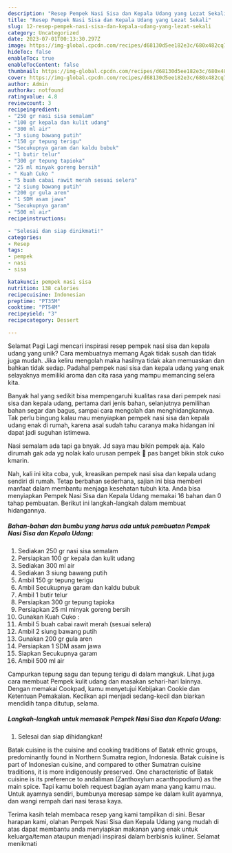 ```yaml
---
description: "Resep Pempek Nasi Sisa dan Kepala Udang yang Lezat Sekali"
title: "Resep Pempek Nasi Sisa dan Kepala Udang yang Lezat Sekali"
slug: 12-resep-pempek-nasi-sisa-dan-kepala-udang-yang-lezat-sekali
category: Uncategorized
date: 2023-07-01T00:13:30.297Z
image: https://img-global.cpcdn.com/recipes/d68130d5ee182e3c/680x482cq70/pempek-nasi-sisa-dan-kepala-udang-foto-resep-utama.jpg
hideToc: false
enableToc: true
enableTocContent: false
thumbnail: https://img-global.cpcdn.com/recipes/d68130d5ee182e3c/680x482cq70/pempek-nasi-sisa-dan-kepala-udang-foto-resep-utama.jpg
cover: https://img-global.cpcdn.com/recipes/d68130d5ee182e3c/680x482cq70/pempek-nasi-sisa-dan-kepala-udang-foto-resep-utama.jpg
author: Admin
authorAv: notfound
ratingvalue: 4.8
reviewcount: 3
recipeingredient:
- "250 gr nasi sisa semalam"
- "100 gr kepala dan kulit udang"
- "300 ml air"
- "3 siung bawang putih"
- "150 gr tepung terigu"
- "Secukupnya garam dan kaldu bubuk"
- "1 butir telur"
- "300 gr tepung tapioka"
- "25 ml minyak goreng bersih"
- " Kuah Cuko "
- "5 buah cabai rawit merah sesuai selera"
- "2 siung bawang putih"
- "200 gr gula aren"
- "1 SDM asam jawa"
- "Secukupnya garam"
- "500 ml air"
recipeinstructions:

- "Selesai dan siap dinikmati!"
categories:
- Resep
tags:
- pempek
- nasi
- sisa

katakunci: pempek nasi sisa 
nutrition: 138 calories
recipecuisine: Indonesian
preptime: "PT35M"
cooktime: "PT54M"
recipeyield: "3"
recipecategory: Dessert

---
```



Selamat Pagi Lagi mencari inspirasi resep pempek nasi sisa dan kepala udang yang unik? Cara membuatnya memang Agak tidak susah dan tidak juga mudah. Jika keliru mengolah maka hasilnya tidak akan memuaskan dan bahkan tidak sedap. Padahal pempek nasi sisa dan kepala udang yang enak selayaknya memiliki aroma dan cita rasa yang mampu memancing selera kita.


Banyak hal yang sedikit bisa mempengaruhi kualitas rasa dari pempek nasi sisa dan kepala udang, pertama dari jenis bahan, selanjutnya pemilihan bahan segar dan bagus, sampai cara mengolah dan menghidangkannya. Tak perlu bingung kalau mau menyiapkan pempek nasi sisa dan kepala udang enak di rumah, karena asal sudah tahu caranya maka hidangan ini dapat jadi suguhan istimewa.

Nasi semalam ada tapi ga bnyak. Jd saya mau bikin pempek aja. Kalo dirumah gak ada yg nolak kalo urusan pempek 🤭 pas banget bikin stok cuko kmarin.


Nah, kali ini kita coba, yuk, kreasikan pempek nasi sisa dan kepala udang sendiri di rumah. Tetap berbahan sederhana, sajian ini bisa memberi manfaat dalam membantu menjaga kesehatan tubuh kita. Anda bisa menyiapkan Pempek Nasi Sisa dan Kepala Udang memakai 16 bahan dan 0 tahap pembuatan. Berikut ini langkah-langkah dalam membuat hidangannya.

<!--inarticleads1-->

##### Bahan-bahan dan bumbu yang harus ada untuk pembuatan Pempek Nasi Sisa dan Kepala Udang:

1. Sediakan 250 gr nasi sisa semalam
1. Persiapkan 100 gr kepala dan kulit udang
1. Sediakan 300 ml air
1. Sediakan 3 siung bawang putih
1. Ambil 150 gr tepung terigu
1. Ambil Secukupnya garam dan kaldu bubuk
1. Ambil 1 butir telur
1. Persiapkan 300 gr tepung tapioka
1. Persiapkan 25 ml minyak goreng bersih
1. Gunakan  Kuah Cuko :
1. Ambil 5 buah cabai rawit merah (sesuai selera)
1. Ambil 2 siung bawang putih
1. Gunakan 200 gr gula aren
1. Persiapkan 1 SDM asam jawa
1. Siapkan Secukupnya garam
1. Ambil 500 ml air


Campurkan tepung sagu dan tepung terigu di dalam mangkuk. Lihat juga cara membuat Pempek kulit udang dan masakan sehari-hari lainnya. Dengan memakai Cookpad, kamu menyetujui Kebijakan Cookie dan Ketentuan Pemakaian. Kecilkan api menjadi sedang-kecil dan biarkan mendidih tanpa ditutup, selama. 

<!--inarticleads2-->

##### Langkah-langkah untuk memasak Pempek Nasi Sisa dan Kepala Udang:


1. Selesai dan siap dihidangkan!

Batak cuisine is the cuisine and cooking traditions of Batak ethnic groups, predominantly found in Northern Sumatra region, Indonesia. Batak cuisine is part of Indonesian cuisine, and compared to other Sumatran cuisine traditions, it is more indigenously preserved. One characteristic of Batak cuisine is its preference to andaliman (Zanthoxylum acanthopodium) as the main spice. Tapi kamu boleh request bagian ayam mana yang kamu mau. Untuk ayamnya sendiri, bumbunya meresap sampe ke dalam kulit ayamnya, dan wangi rempah dari nasi terasa kaya. 

Terima kasih telah membaca resep yang kami tampilkan di sini. Besar harapan kami, olahan Pempek Nasi Sisa dan Kepala Udang yang mudah di atas dapat membantu anda menyiapkan makanan yang enak untuk keluarga/teman ataupun menjadi inspirasi dalam berbisnis kuliner. Selamat menikmati
